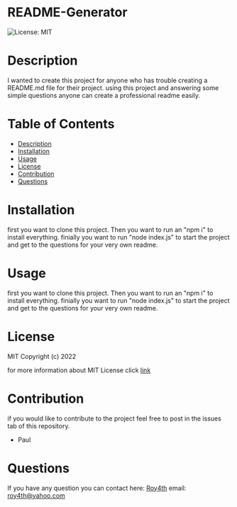 # README-Generator
  ![License: MIT](https://img.shields.io/badge/License-MIT-yellow.svg)
  # Description
  I wanted to create this project for anyone who has trouble creating a README.md file for their project. using this project and answering some simple questions anyone can create a professional readme easily.
  # Table of Contents
  * [Description](#discription)
  * [Installation](#installation)
  * [Usage](#usage)
  * [License](#license)
  * [Contribution](#contribution)
  * [Questions](#questions)
  
  # Installation
  first you want to clone this project. Then you want to run an "npm i" to install everything. finially you want to run "node index.js" to start the project and get to the questions for your very own readme.
  # Usage
  first you want to clone this project. Then you want to run an "npm i" to install everything. finially you want to run "node index.js" to start the project and get to the questions for your very own readme.
  # License
  MIT
Copyright (c) 2022
      
for more information about MIT License click [link](https://opensource.org/licenses/MIT)
  # Contribution
  if you would like to contribute to the project feel free to post in the issues tab of this repository.
  - Paul
  # Questions
  If you have any question you can contact here: 
  [Roy4th](github.com/Roy4th)
email: roy4th@yahoo.com
